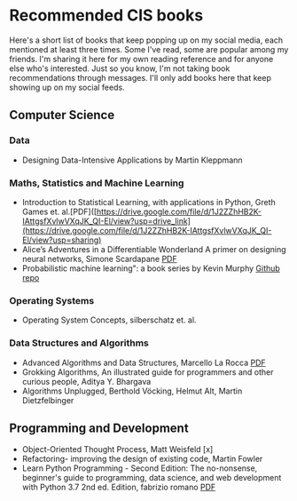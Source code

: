 # Recommended CIS books
Here's a short list of books that keep popping up on my social media, each mentioned at least three times. Some I've read, some are popular among my friends. I'm sharing it here for my own reading reference and for anyone else who's interested. Just so you know, I'm not taking book recommendations through messages. I'll only add books here that keep showing up on my social feeds.
## Computer Science
### Data
* Designing Data-Intensive Applications by Martin Kleppmann
### Maths, Statistics and Machine Learning
* Introduction to Statistical Learning, with applications in Python, Greth Games et. al.[PDF]([https://drive.google.com/file/d/1J2ZZhHB2K-IAttgsfXvlwVXqJK_QI-El/view?usp=drive_link](https://drive.google.com/file/d/1J2ZZhHB2K-IAttgsfXvlwVXqJK_QI-El/view?usp=sharing)
* Alice’s Adventures in a Differentiable Wonderland A primer on designing neural networks, Simone Scardapane [PDF](https://arxiv.org/pdf/2404.17625)
* Probabilistic machine learning": a book series by Kevin Murphy [Github repo](https://github.com/probml/pml-book)
### Operating Systems
* Operating System Concepts, silberschatz et. al.
### Data Structures and Algorithms
* Advanced Algorithms and Data Structures, Marcello La Rocca [PDF](https://chengzhaoxi.xyz/download/pdf/book/Advanced-Algorithms-and-Data-Structures.pdf)
* Grokking Algorithms, An illustrated guide for programmers and other curious people, Aditya Y. Bhargava
* Algorithms Unplugged, Berthold Vöcking, Helmut Alt, Martin Dietzfelbinger 

## Programming and Development
* Object-Oriented Thought Process, Matt Weisfeld [x]
* Refactoring- improving the design of existing code,  Martin Fowler
* Learn Python Programming - Second Edition: The no-nonsense, beginner's guide to programming, data science, and web development with Python 3.7 2nd ed. Edition, fabrizio romano [PDF](https://muzzaffarpur.kvs.ac.in/sites/default/files/Python-ProgrammingBook.pdf)
